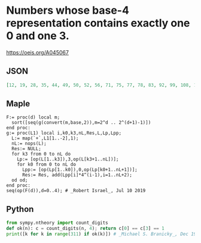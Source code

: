 # Numbers whose base\-4 representation contains exactly one 0 and one 3\.
https://oeis.org/A045067
## JSON
```JSON
[12, 19, 28, 35, 44, 49, 50, 52, 56, 71, 75, 77, 78, 83, 92, 99, 108, 113, 114, 116, 120, 135, 139, 141, 142, 147, 156, 163, 172, 177, 178, 180, 184, 197, 198, 201, 202, 209, 210, 212, 216, 225, 226, 228, 232, 279, 283, 285, 286, 295, 299, 301, 302, 309, 310]
```
## Maple
```Maple
F:= proc(d) local m;
  sort([seq(g(convert(m,base,2)),m=2^d .. 2^(d+1)-1)])
end proc:
g:= proc(L1) local i,k0,k3,nL,Res,L,Lp,Lpp;
  L:= map(`+`,L1[1..-2],1);
  nL:= nops(L);
  Res:= NULL;
  for k3 from 0 to nL do
    Lp:= [op(L[1..k3]),3,op(L[k3+1..nL])];
    for k0 from 0 to nL do
      Lpp:= [op(Lp[1..k0]),0,op(Lp[k0+1..nL+1])];
      Res:= Res, add(Lpp[i]*4^(i-1),i=1..nL+2);
  od od;
end proc:
seq(op(F(d)),d=0..4); # _Robert Israel_, Jul 10 2019
```
## Python
```Python
from sympy.ntheory import count_digits
def ok(n): c = count_digits(n, 4); return c[0] == c[3] == 1
print([k for k in range(311) if ok(k)]) # _Michael S. Branicky_, Dec 19 2021
```
